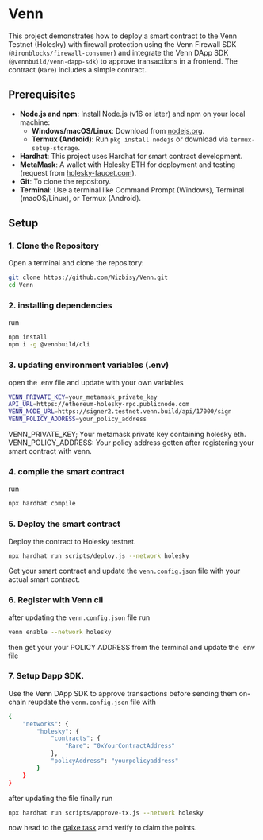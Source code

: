# Venn

This project demonstrates how to deploy a smart contract to the Venn Testnet (Holesky) with firewall protection using the Venn Firewall SDK (`@ironblocks/firewall-consumer`) and integrate the Venn DApp SDK (`@vennbuild/venn-dapp-sdk`) to approve transactions in a frontend. The contract (`Rare`) includes a simple contract.
## Prerequisites

- **Node.js and npm**: Install Node.js (v16 or later) and npm on your local machine:
  - **Windows/macOS/Linux**: Download from [nodejs.org](https://nodejs.org).
  - **Termux (Android)**: Run `pkg install nodejs` or download via `termux-setup-storage`.
- **Hardhat**: This project uses Hardhat for smart contract development.
- **MetaMask**: A wallet with Holesky ETH for deployment and testing (request from [holesky-faucet.com](https://holesky-faucet.com)).
- **Git**: To clone the repository.
- **Terminal**: Use a terminal like Command Prompt (Windows), Terminal (macOS/Linux), or Termux (Android).

## Setup

### 1. Clone the Repository
Open a terminal and clone the repository:
```bash
git clone https://github.com/Wizbisy/Venn.git
cd Venn
```
### 2. installing dependencies
run
```bash
npm install
npm i -g @vennbuild/cli
```
### 3. updating environment variables (.env)
open the .env file and update with your own variables 
```bash
VENN_PRIVATE_KEY=your_metamask_private_key
API_URL=https://ethereum-holesky-rpc.publicnode.com
VENN_NODE_URL=https://signer2.testnet.venn.build/api/17000/sign
VENN_POLICY_ADDRESS=your_policy_address
```
VENN_PRIVATE_KEY; Your metamask private key containing holesky eth.
VENN_POLICY_ADDRESS: Your policy address gotten after registering your smart contract with venn.

### 4. compile the smart contract 
run
```bash
npx hardhat compile
```
### 5. Deploy the smart contract 
Deploy the contract to Holesky testnet.
```bash
npx hardhat run scripts/deploy.js --network holesky
```
Get your smart contract and update the `venn.config.json` file with your actual smart contract.

### 6. Register with Venn cli 
after updating the `venn.config.json` file run 
```bash
venn enable --network holesky
```
then get your your POLICY ADDRESS from the terminal and update the .env file

### 7. Setup Dapp SDK.
Use the Venn DApp SDK to approve transactions before sending them on-chain 
reupdate the `venm.config.json` file with 
```bash
{
    "networks": {
        "holesky": {
            "contracts": {
                "Rare": "0xYourContractAddress"
            },
            "policyAddress": "yourpolicyaddress"
        }
    }
}
```
after updating the file finally run
```bash
npx hardhat run scripts/approve-tx.js --network holesky
```
now head to the [galxe task](https://app.galxe.com/quest/nj4xyZSwmKCysKVriKTCi6/GCg8NtpjAD) amd verify to claim the points.
